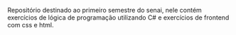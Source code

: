 Repositório destinado ao primeiro semestre do senai, nele contém exercícios de lógica de programação utilizando C# e exercícios de frontend com css e html.

